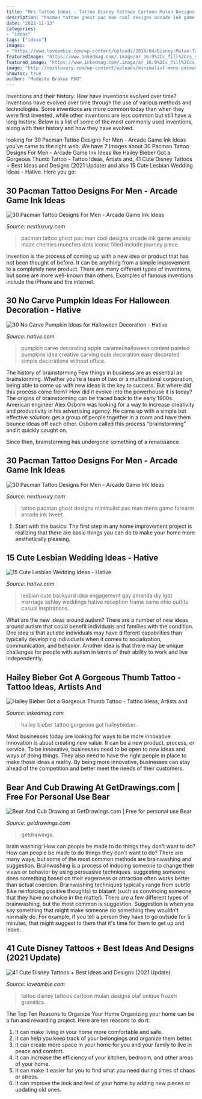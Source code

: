 ```yaml
---
title: "Mrs Tattoo Ideas : Tattoo Disney Tattoos Cartoon Mulan Designs Olaf Unique Frozen Gravetics"
description: "Pacman tattoo ghost pac man cool designs arcade ink game anxiety maze cherries munches dots iconic filled include journey piece"
date: "2022-11-13"
categories:
- "ideas"
tags: ["ideas"]
images:
- "https://www.loveambie.com/wp-content/uploads/2018/04/Disney-Mulan-Tattoo.jpg"
featuredImage: "https://www.inkedmag.com/.image/ar_16:9%2Cc_fill%2Ccs_srgb%2Cfl_progressive%2Cg_faces:center%2Cq_auto:good%2Cw_768/MTY2ODQyNjAzOTg2MjMyMzM5/hailey-bieber-thumb-fb.jpg"
featured_image: "https://www.inkedmag.com/.image/ar_16:9%2Cc_fill%2Ccs_srgb%2Cfl_progressive%2Cg_faces:center%2Cq_auto:good%2Cw_768/MTY2ODQyNjAzOTg2MjMyMzM5/hailey-bieber-thumb-fb.jpg"
image: "http://nextluxury.com/wp-content/uploads/minimalist-mens-pacman-ghost-outer-forearm-tattoo-designs.jpg"
ShowToc: true
author: "Modesto Brakus PhD"
---
```



Inventions and their history: How have inventions evolved over time?
Inventions have evolved over time through the use of various methods and technologies. Some inventions are more common today than when they were first invented, while other inventions are less common but still have a long history. Below is a list of some of the most commonly used inventions, along with their history and how they have evolved.

	

		
looking for 30 Pacman Tattoo Designs For Men - Arcade Game Ink Ideas you've came to the right web. We have 7 Images about 30 Pacman Tattoo Designs For Men - Arcade Game Ink Ideas like Hailey Bieber Got a Gorgeous Thumb Tattoo - Tattoo Ideas, Artists and, 41 Cute Disney Tattoos + Best Ideas and Designs (2021 Update) and also 15 Cute Lesbian Wedding Ideas - Hative. Here you go:
		
    
## 30 Pacman Tattoo Designs For Men - Arcade Game Ink Ideas

<img loading=lazy src="http://nextluxury.com/wp-content/uploads/cool-pacman-blue-ghost-tattoo-design-ideas-for-gentlemen-on-arm.jpg" onerror="this.onerror=null;this.src='https://tse2.mm.bing.net/th?id=OIP.2tkJG7D_Z3o_BZuANvwWCwHaE7&amp;pid=15.1';" alt="30 Pacman Tattoo Designs For Men - Arcade Game Ink Ideas">

_Source: nextluxury.com_

>pacman tattoo ghost pac man cool designs arcade ink game anxiety maze cherries munches dots iconic filled include journey piece. 

	

Invention is the process of coming up with a new idea or product that has not been thought of before. It can be anything from a simple improvement to a completely new product. There are many different types of inventions, but some are more well-known than others. Examples of famous inventions include the iPhone and the internet.

    
## 30 No Carve Pumpkin Ideas For Halloween Decoration - Hative

<img loading=lazy src="https://hative.com/wp-content/uploads/2014/10/no-carve-pumpkin-ideas/4-caramel-apple.jpg" onerror="this.onerror=null;this.src='https://tse4.mm.bing.net/th?id=OIP.ZVifJVHUjIqDMw6u-qCJdAHaJ4&amp;pid=15.1';" alt="30 No Carve Pumpkin Ideas for Halloween Decoration - Hative">

_Source: hative.com_

>pumpkin carve decorating apple caramel halloween contest painted pumpkins idea creative carving cute decoration easy decorated simple decorations without office. 

	

The history of brainstorming
Few things in business are as essential as brainstorming. Whether you’re a team of two or a multinational corporation, being able to come up with new ideas is the key to success. But where did this process come from? How did it evolve into the powerhouse it is today?
The origins of brainstorming can be traced back to the early 1900s. American engineer Alex Osborn was looking for a way to increase creativity and productivity in his advertising agency. He came up with a simple but effective solution: get a group of people together in a room and have them bounce ideas off each other. Osborn called this process “brainstorming” and it quickly caught on.

Since then, brainstorming has undergone something of a renaissance.

    
## 30 Pacman Tattoo Designs For Men - Arcade Game Ink Ideas

<img loading=lazy src="http://nextluxury.com/wp-content/uploads/minimalist-mens-pacman-ghost-outer-forearm-tattoo-designs.jpg" onerror="this.onerror=null;this.src='https://tse3.mm.bing.net/th?id=OIP.lHpyh6MWfzBCmEEtCf6kqgHaHa&amp;pid=15.1';" alt="30 Pacman Tattoo Designs For Men - Arcade Game Ink Ideas">

_Source: nextluxury.com_

>tattoo pacman ghost designs minimalist pac man mens game forearm arcade ink tweet. 

	

1. Start with the basics: The first step in any home improvement project is realizing that there are basic things you can do to make your home more aesthetically pleasing.

    
## 15 Cute Lesbian Wedding Ideas - Hative

<img loading=lazy src="https://hative.com/wp-content/uploads/2014/11/lesbian-wedding-ideas/8-lesbian-wedding-ideas.jpg" onerror="this.onerror=null;this.src='https://tse3.mm.bing.net/th?id=OIP.psgT0AwONYKUJfh1wEklMQHaLG&amp;pid=15.1';" alt="15 Cute Lesbian Wedding Ideas - Hative">

_Source: hative.com_

>lesbian cute backyard idea engagement gay amanda diy lgbt marriage ashley weddings hative reception frame same ohio outfits casual inspirations. 

	

What are the new ideas around autism?
There are a number of new ideas around autism that could benefit individuals and families with the condition. One idea is that autistic individuals may have different capabilities than typically developing individuals when it comes to socialization, communication, and behavior. Another idea is that there may be unique challenges for people with autism in terms of their ability to work and live independently.

    
## Hailey Bieber Got A Gorgeous Thumb Tattoo - Tattoo Ideas, Artists And

<img loading=lazy src="https://www.inkedmag.com/.image/ar_16:9%2Cc_fill%2Ccs_srgb%2Cfl_progressive%2Cg_faces:center%2Cq_auto:good%2Cw_768/MTY2ODQyNjAzOTg2MjMyMzM5/hailey-bieber-thumb-fb.jpg" onerror="this.onerror=null;this.src='https://tse2.mm.bing.net/th?id=OIP.3vdm8XGImZP2mcqUnAgTPQHaEK&amp;pid=15.1';" alt="Hailey Bieber Got a Gorgeous Thumb Tattoo - Tattoo Ideas, Artists and">

_Source: inkedmag.com_

>hailey bieber tattoo gorgeous got haileybieber. 

	

Most businesses today are looking for ways to be more innovative. Innovation is about creating new value. It can be a new product, process, or service. To be innovative, businesses need to be open to new ideas and ways of doing things. They also need to have the right people in place to make those ideas a reality. By being more innovative, businesses can stay ahead of the competition and better meet the needs of their customers.

    
## Bear And Cub Drawing At GetDrawings.com | Free For Personal Use Bear

<img loading=lazy src="https://getdrawings.com/image/bear-and-cub-drawing-52.jpg" onerror="this.onerror=null;this.src='https://tse3.mm.bing.net/th?id=OIP.liJx8U-2gVwFO7JD6H_j8AHaFj&amp;pid=15.1';" alt="Bear And Cub Drawing at GetDrawings.com | Free for personal use Bear">

_Source: getdrawings.com_

>getdrawings. 

	

brain washing: How can people be made to do things they don't want to do?
How can people be made to do things they don't want to do? There are many ways, but some of the most common methods are brainwashing and suggestion. Brainwashing is a process of inducing someone to change their views or behavior by using persuasive techniques. suggesting someone does something based on their eagerness or attraction often works better than actual coercion. Brainwashing techniques typically range from subtle (like reinforcing positive thoughts) to blatant (such as convincing someone that they have no choice in the matter). 
There are a few different types of brainwashing, but the most common is suggestion. Suggestion is when you say something that might make someone do something they wouldn't normally do. For example, if you tell a person they have to go outside for 5 minutes, that might suggest to them that it's time for them to get up and leave.

    
## 41 Cute Disney Tattoos + Best Ideas And Designs (2021 Update)

<img loading=lazy src="https://www.loveambie.com/wp-content/uploads/2018/04/Disney-Mulan-Tattoo.jpg" onerror="this.onerror=null;this.src='https://tse4.mm.bing.net/th?id=OIP.RVbAh47PAK0Np0PTEKa1UwHaHa&amp;pid=15.1';" alt="41 Cute Disney Tattoos + Best Ideas and Designs (2021 Update)">

_Source: loveambie.com_

>tattoo disney tattoos cartoon mulan designs olaf unique frozen gravetics. 

	

The Top Ten Reasons to Organize Your Home
Organizing your home can be a fun and rewarding project. Here are ten reasons to do it: 
1. It can make living in your home more comfortable and safe.
2. It can help you keep track of your belongings and organize them better. 
3. It can create more space in your home for you and your family to live in peace and comfort. 
4. It can increase the efficiency of your kitchen, bedroom, and other areas of your home. 
5. It can make it easier for you to find what you need during times of chaos or stress. 
6. It can improve the look and feel of your home by adding new pieces or updating old ones. 

